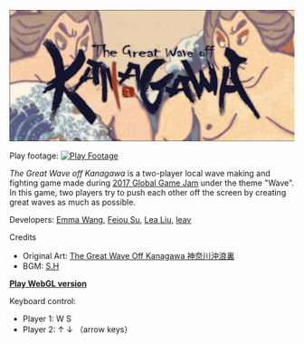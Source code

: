 ![banner](Static/banner.png "banner")

Play footage:
[![Play Footage](https://img.youtube.com/vi/m29zokhoOXo/0.jpg)](https://www.youtube.com/watch?v=m29zokhoOXo)

_The Great Wave off Kanagawa_ is a two-player local wave making and fighting game made during [2017 Global Game Jam](https://globalgamejam.org/2017/games/great-wave-kanagawa) under the theme "Wave". In this game, two players try to push each other off the screen by creating great waves as much as possible.

Developers:  [Emma Wang](https://www.emmawang.me/), [Feiou Su](http://www.feiousu.net/), [Lea Liu](https://www.lealiu.com/), [leav](https://github.com/leav/)

Credits
* Original Art: [The Great Wave Off Kanagawa 神奈川沖浪裏](https://en.wikipedia.org/wiki/The_Great_Wave_off_Kanagawa)
* BGM: [S.H](http://shw.in/)

[**Play WebGL version**](https://leav.github.io/The-Great-Wave-Off-Kanagawa/)

Keyboard control:
* Player 1: W S
* Player 2: ↑ ↓ （arrow keys）
